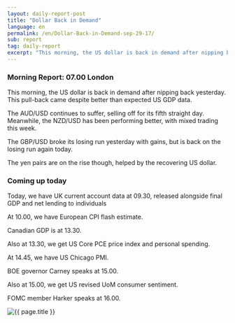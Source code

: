 ```yaml
---
layout: daily-report-post
title: "Dollar Back in Demand"
language: en
permalink: /en/Dollar-Back-in-Demand-sep-29-17/
sub: report
tag: daily-report
excerpt: "This morning, the US dollar is back in demand after nipping back yesterday. This pull-back came despite better than expected US GDP data."
---
```

### Morning Report: 07.00 London

This morning, the US dollar is back in demand after nipping back yesterday. This pull-back came despite better than expected US GDP data. 

The AUD/USD continues to suffer, selling off for its fifth straight day. Meanwhile, the NZD/USD has been performing better, with mixed trading this week. 

The GBP/USD broke its losing run yesterday with gains, but is back on the losing run again today. 

The yen pairs are on the rise though, helped by the recovering US dollar. 

### Coming up today

Today, we have UK current account data at 09.30, released alongside final GDP and net lending to individuals 

At 10.00, we have European CPI flash estimate. 

Canadian GDP is at 13.30. 

Also at 13.30, we get US Core PCE price index and personal spending. 

At 14.45, we have US Chicago PMI. 

BOE governor Carney speaks at 15.00. 

Also at 15.00, we get US revised UoM consumer sentiment. 

FOMC member Harker speaks at 16.00.

<p><img src="{{ "/assets/images/daily-report/29-09-2017 07-33-39.jpg" | relative_url }}" alt="{{ page.title }}" title="{{ page.title }}"></p>